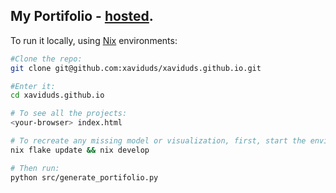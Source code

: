 ## My Portifolio - <a href="https://xaviduds.github.io/">hosted</a>.

To run it locally, using <a href="https://nix.dev/install-nix.html">Nix</a> environments:

```bash
#Clone the repo:
git clone git@github.com:xaviduds/xaviduds.github.io.git

#Enter it:
cd xaviduds.github.io

# To see all the projects:
<your-browser> index.html

# To recreate any missing model or visualization, first, start the environment:
nix flake update && nix develop

# Then run:
python src/generate_portifolio.py
```
